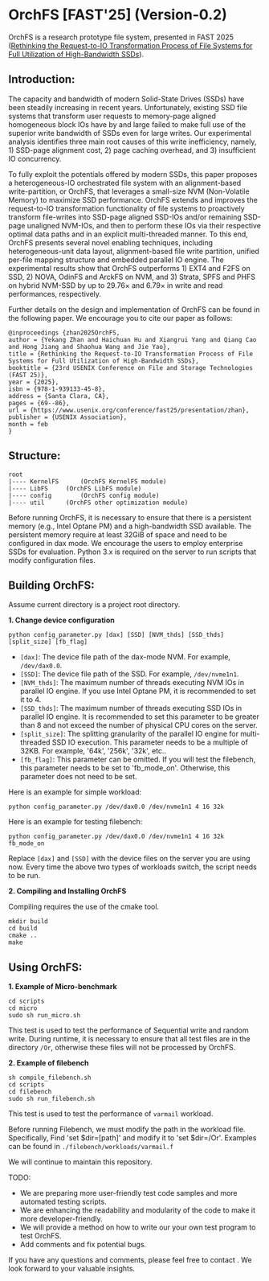 # OrchFS [FAST'25] (Version-0.2)

OrchFS is a research prototype file system, presented in FAST 2025 ([Rethinking the Request-to-IO Transformation Process of File Systems for Full Utilization of High-Bandwidth SSDs](https://www.usenix.org/conference/fast25/presentation/zhan)).

## Introduction:
The capacity and bandwidth of modern Solid-State Drives (SSDs) have been steadily increasing in recent years. Unfortunately, existing SSD file systems that transform user requests to memory-page aligned homogeneous block IOs have by and large failed to make full use of the superior write bandwidth of SSDs even for large writes. Our experimental analysis identifies three main root causes of this write inefficiency, namely, 1) SSD-page alignment cost, 2) page caching overhead, and 3) insufficient IO concurrency.

To fully exploit the potentials offered by modern SSDs, this paper proposes a heterogeneous-IO orchestrated file system with an alignment-based write-partition, or OrchFS, that leverages a small-size NVM (Non-Volatile Memory) to maximize SSD performance. OrchFS extends and improves the request-to-IO transformation functionality of file systems to proactively transform file-writes into SSD-page aligned SSD-IOs and/or remaining SSD-page unaligned NVM-IOs, and then to perform these IOs via their respective optimal data paths and in an explicit multi-threaded manner. To this end, OrchFS presents several novel enabling techniques, including heterogeneous-unit data layout, alignment-based file write partition, unified per-file mapping structure and embedded parallel IO engine. The experimental results show that OrchFS outperforms 1) EXT4 and F2FS on SSD, 2) NOVA, OdinFS and ArckFS on NVM, and 3) Strata, SPFS and PHFS on hybrid NVM-SSD by up to 29.76× and 6.79× in write and read performances, respectively.

Further details on the design and implementation of OrchFS can be found in the following paper. We encourage you to cite our paper as follows:
```
@inproceedings {zhan2025OrchFS,
author = {Yekang Zhan and Haichuan Hu and Xiangrui Yang and Qiang Cao and Hong Jiang and Shaohua Wang and Jie Yao},
title = {Rethinking the Request-to-IO Transformation Process of File Systems for Full Utilization of High-Bandwidth SSDs},
booktitle = {23rd USENIX Conference on File and Storage Technologies (FAST 25)},
year = {2025},
isbn = {978-1-939133-45-8},
address = {Santa Clara, CA},
pages = {69--86},
url = {https://www.usenix.org/conference/fast25/presentation/zhan},
publisher = {USENIX Association},
month = feb
}
```

## Structure:

```
root
|---- KernelFS      (OrchFS KernelFS module)
|---- LibFS     (OrchFS LibFS module)
|---- config        (OrchFS config module)
|---- util      (OrchFS other optimization module)
```
Before running OrchFS, it is necessary to ensure that there is a persistent memory (e.g., Intel Optane PM) and a high-bandwidth SSD available. The persistent memory require at least 32GiB of space and need to be configured in dax mode. We encourage the users to employ enterprise SSDs for evaluation.
Python 3.x is required on the server to run scripts that modify configuration files.

## Building OrchFS:
Assume current directory is a project root directory.

**1. Change device configuration**
```
python config_parameter.py [dax] [SSD] [NVM_thds] [SSD_thds] [split_size] [fb_flag]
```
- `[dax]`: The device file path of the dax-mode NVM. For example, `/dev/dax0.0`.
- `[SSD]`: The device file path of the SSD. For example, `/dev/nvme1n1`.
- `[NVM_thds]`: The maximum number of threads executing NVM IOs in parallel IO engine. If you use Intel Optane PM, it is recommended to set it to 4.
- `[SSD_thds]`: The maximum number of threads executing SSD IOs in parallel IO engine. It is recommended to set this parameter to be greater than 8 and not exceed the number of physical CPU cores on the server.
- `[split_size]`: The splitting granularity of the parallel IO engine for multi-threaded SSD IO execution. This parameter needs to be a multiple of 32KB. For example, '64k', '256k', '32k', etc..
- `[fb_flag]`: This parameter can be omitted. If you will test the filebench, this parameter needs to be set to 'fb_mode_on'. Otherwise, this parameter does not need to be set.

Here is an example for simple workload:
```
python config_parameter.py /dev/dax0.0 /dev/nvme1n1 4 16 32k
```

Here is an example for testing filebench:
```
python config_parameter.py /dev/dax0.0 /dev/nvme1n1 4 16 32k fb_mode_on
```
Replace `[dax]` and `[SSD]` with the device files on the server you are using now. Every time the above two types of workloads switch, the script needs to be run.

**2. Compiling and Installing OrchFS**

Compiling requires the use of the cmake tool.
```
mkdir build
cd build
cmake ..
make
```

## Using OrchFS:

**1. Example of Micro-benchmark**
```
cd scripts
cd micro
sudo sh run_micro.sh
```
This test is used to test the performance of Sequential write and random write.
During runtime, it is necessary to ensure that all test files are in the directory `/Or`, otherwise these files will not be processed by OrchFS.

**2. Example of filebench**
```
sh compile_filebench.sh
cd scripts
cd filebench
sudo sh run_filebench.sh
```
This test is used to test the performance of `varmail` workload.

Before running Filebench, we must modify the path in the workload file. Specifically, Find 'set $dir=[path]' and modify it to 'set $dir=/Or'. 
Examples can be found in `./filebench/workloads/varmail.f` 


We will continue to maintain this repository.

TODO: 

- We are preparing more user-friendly test code samples and more automated testing scripts.
- We are enhancing the readability and modularity of the code to make it more developer-friendly.
- We will provide a method on how to write our your own test program to test OrchFS.
- Add comments and fix potential bugs.


If you have any questions and comments, please feel free to contact [](zhanyekang@foxmail.com). We look forward to your valuable insights.